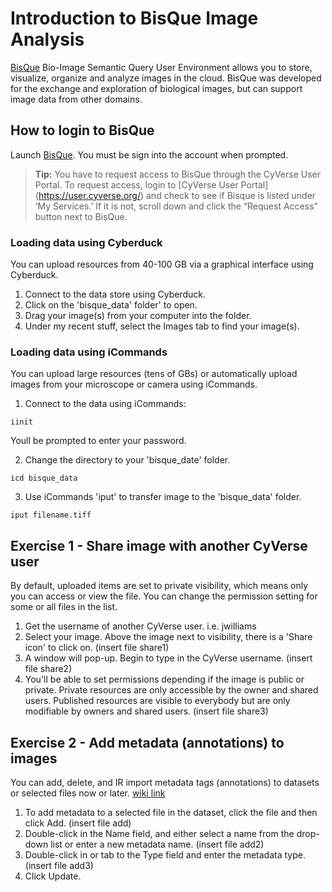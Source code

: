 # Introduction to BisQue Image Analysis

[BisQue](http://www.cyverse.org/bisque) Bio-Image Semantic Query User Environment allows you to store, visualize, organize and analyze images in the cloud. BisQue was developed for the exchange and exploration of biological images, but can support image data from other domains. 

## How to login to BisQue
Launch [BisQue](http://bisque.iplantcollaborative.org/client_service/). You must be sign into the account when prompted.

>**Tip:** You have to request access to BisQue through the CyVerse User Portal. To request access, login to [CyVerse User Portal] (https://user.cyverse.org/) and check to see if Bisque is listed under ‘My Services.’ If it is not, scroll down and click the “Request Access” button next to BisQue.

### Loading data using Cyberduck

You can upload resources from 40-100 GB via a graphical interface using Cyberduck.

1.	Connect to the data store using Cyberduck.
2.	Click on the 'bisque_data' folder' to open.
3.  Drag your image(s) from your computer into the folder.
4.	Under my recent stuff, select the Images tab to find your image(s).

### Loading data using iCommands

You can upload large resources (tens of GBs) or automatically upload images from your microscope or camera using iCommands.

1.	Connect to the data using iCommands:
```
iinit
```
Youll be prompted to enter your password.

2. Change the directory to your 'bisque_date' folder.
```
icd bisque_data
```

3.  Use iCommands 'iput' to transfer image to the 'bisque_data' folder.
```
iput filename.tiff
```

## Exercise 1 - Share image with another CyVerse user
By default, uploaded items are set to private visibility, which means only you can access or view the file. You can change the permission setting for some or all files in the list.

1. Get the username of another CyVerse user. i.e. jwilliams
2. Select your image. Above the image next to visibility, there is a 'Share icon' to click on.
(insert file share1)
3. A window will pop-up. Begin to type in the CyVerse username.
(insert file share2)
4. You'll be able to set permissions depending if the image is public or private. Private resources are only accessible by the owner and shared users. Published resources are visible to everybody but are only modifiable by owners and shared users.
(insert file share3)

## Exercise 2 - Add metadata (annotations) to images
You can add, delete, and IR import metadata tags (annotations) to datasets or selected files now or later.
[wiki link](https://pods.iplantcollaborative.org/wiki/display/BIS/Uploading+Files%2C+Images%2C+and+Directories+to+BisQue) 

1. To add metadata to a selected file in the dataset, click the file and then click Add.
(insert file add)
2. Double-click in the Name field, and either select a name from the drop-down list or enter a new metadata name.
(insert file add2)
3. Double-click in or tab to the Type field and enter the metadata type.
(insert file add3)
4. Click Update.
